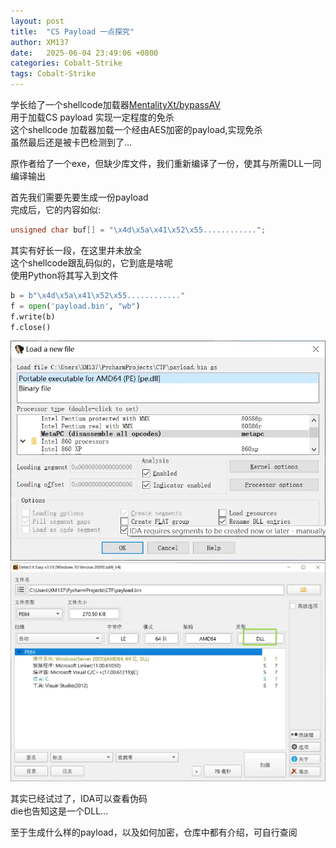 ```yaml
---
layout: post
title:  "CS Payload 一点探究"
author: XM137
date:   2025-06-04 23:49:06 +0800
categories: Cobalt-Strike
tags: Cobalt-Strike
---
```


学长给了一个shellcode加载器[MentalityXt/bypassAV][bypassAV] <br>
用于加载CS payload 实现一定程度的免杀<br>
这个shellcode 加载器加载一个经由AES加密的payload,实现免杀<br>
虽然最后还是被卡巴检测到了...

原作者给了一个exe，但缺少库文件，我们重新编译了一份，使其与所需DLL一同编译输出

首先我们需要先要生成一份payload<br>
完成后，它的内容如似:
```C
unsigned char buf[] = "\x4d\x5a\x41\x52\x55............";
```
其实有好长一段，在这里并未放全<br>
这个shellcode跟乱码似的，它到底是啥呢<br>
使用Python将其写入到文件
```Python
b = b"\x4d\x5a\x41\x52\x55............"
f = open('payload.bin', "wb")
f.write(b)
f.close()
```
![](/assets/NetSec/20250604/ida.webp)
![](/assets/NetSec/20250604/die.webp)

其实已经试过了，IDA可以查看伪码<br>
die也告知这是一个DLL...

至于生成什么样的payload，以及如何加密，仓库中都有介绍，可自行查阅

[bypassAV]: https://github.com/MentalityXt/bypassAV